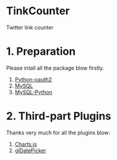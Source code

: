 # TinkCounter
Twitter link counter


# 1. Preparation

Please intall all the package blow firstly.

1. [Python-oauth2](https://github.com/simplegeo/python-oauth2)
2. [MySQL](https://www.mysql.com/)
3. [MySQL-Python](https://pypi.python.org/pypi/MySQL-python)

# 2. Third-part Plugins

Thanks very much for all the plugins blow:

1. [Charts.js](http://www.chartjs.org/)
2. [glDatePicker](http://glad.github.io/glDatePicker)
